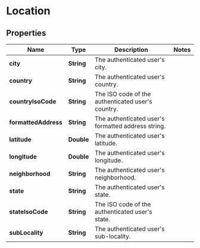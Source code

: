 

# Location


## Properties

| Name | Type | Description | Notes |
|------------ | ------------- | ------------- | -------------|
|**city** | **String** | The authenticated user&#39;s city. |  |
|**country** | **String** | The authenticated user&#39;s country. |  |
|**countryIsoCode** | **String** | The ISO code of the authenticated user&#39;s country. |  |
|**formattedAddress** | **String** | The authenticated user&#39;s formatted address string. |  |
|**latitude** | **Double** | The authenticated user&#39;s latitude. |  |
|**longitude** | **Double** | The authenticated user&#39;s longitude. |  |
|**neighborhood** | **String** | The authenticated user&#39;s neighborhood. |  |
|**state** | **String** | The authenticated user&#39;s state. |  |
|**stateIsoCode** | **String** | The ISO code of the authenticated user&#39;s state. |  |
|**subLocality** | **String** | The authenticated user&#39;s sub-locality. |  |



